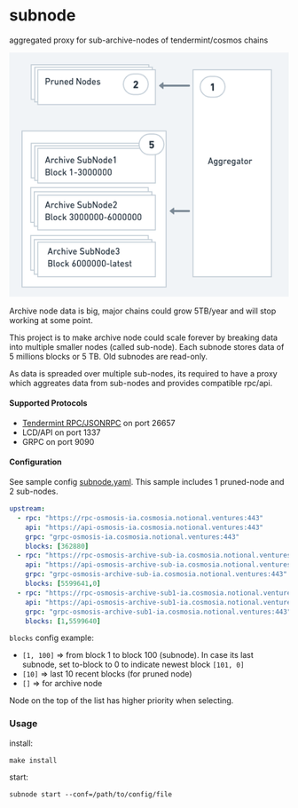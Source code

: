 # subnode
aggregated proxy for sub-archive-nodes of tendermint/cosmos chains

![Subnode Architecture](doc/architecture.png)


Archive node data is big, major chains could grow 5TB/year and will stop working at some point.


This project is to make archive node could scale forever by breaking data into multiple smaller nodes (called sub-node).
Each subnode stores data of 5 millions blocks or 5 TB. Old subnodes are read-only.


As data is spreaded over multiple sub-nodes, its required to have a proxy which aggreates data from sub-nodes and provides compatible rpc/api.


#### Supported Protocols
- [Tendermint RPC/JSONRPC](doc/rpc.md) on port 26657
- LCD/API on port 1337
- GRPC on port 9090



#### Configuration
See sample config [subnode.yaml](subnode.yaml).
This sample includes 1 pruned-node and 2 sub-nodes.

```yaml
upstream:
  - rpc: "https://rpc-osmosis-ia.cosmosia.notional.ventures:443"
    api: "https://api-osmosis-ia.cosmosia.notional.ventures:443"
    grpc: "grpc-osmosis-ia.cosmosia.notional.ventures:443"
    blocks: [362880]
  - rpc: "https://rpc-osmosis-archive-sub-ia.cosmosia.notional.ventures:443"
    api: "https://api-osmosis-archive-sub-ia.cosmosia.notional.ventures:443"
    grpc: "grpc-osmosis-archive-sub-ia.cosmosia.notional.ventures:443"
    blocks: [5599641,0]
  - rpc: "https://rpc-osmosis-archive-sub1-ia.cosmosia.notional.ventures:443"
    api: "https://api-osmosis-archive-sub1-ia.cosmosia.notional.ventures:443"
    grpc: "grpc-osmosis-archive-sub1-ia.cosmosia.notional.ventures:443"
    blocks: [1,5599640]
```

`blocks` config example:
- `[1, 100]` => from block 1 to block 100 (subnode). In case its last subnode, set to-block to 0 to indicate newest block `[101, 0]`
- `[10]` => last 10 recent blocks (for pruned node)
- `[]` => for archive node

Node on the top of the list has higher priority when selecting.


### Usage
install:
```console
make install
```


start:
```console
subnode start --conf=/path/to/config/file
```